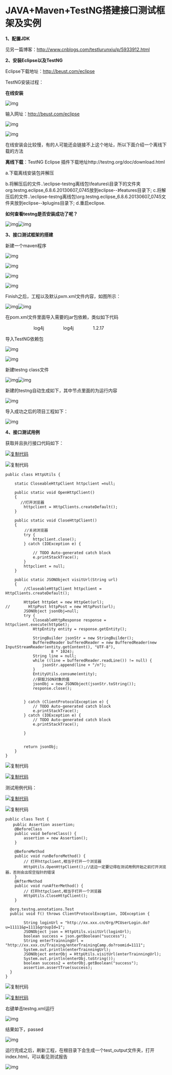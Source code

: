 # JAVA+Maven+TestNG搭建接口测试框架及实例


**1、配置JDK**

见另一篇博客：<http://www.cnblogs.com/testlurunxiu/p/5933912.html>

**2、安装Eclipse以及TestNG**

Eclipse下载地址：http://beust.com/eclipse

TestNG安装过程：

**在线安装**

![img](https://images2015.cnblogs.com/blog/912810/201610/912810-20161023194901982-1368904991.png)

输入网址：http://beust.com/eclipse

![img](https://images2015.cnblogs.com/blog/912810/201610/912810-20161023195105435-2145710012.png)

![img](https://images2015.cnblogs.com/blog/912810/201610/912810-20161023202934092-574100316.png)

在线安装会比较慢，有的人可能还会链接不上这个地址，所以下面介绍一个离线下载的方法

**离线下载**：TestNG Eclipse 插件下载地址http://testng.org/doc/download.html

a.下载离线安装包并解压

b.将解压后的文件..\eclipse-testng离线包\features\目录下的文件夹org.testng.eclipse_6.8.6.20130607_0745放到eclipse--》features目录下;
c.将解压后的文件..\eclipse-testng离线包\org.testng.eclipse_6.8.6.20130607_0745文件夹放到eclipse--》plugins目录下;
d.重启eclipse.

**如何查看testng是否安装成功了呢？**

![img](https://images2015.cnblogs.com/blog/912810/201610/912810-20161023203328888-492606358.png)![img](https://images2015.cnblogs.com/blog/912810/201610/912810-20161023203348498-1933331737.png)

**3、接口测试框架的搭建**

新建一个maven程序

![img](https://images2015.cnblogs.com/blog/912810/201610/912810-20161022163926388-1460951417.png)

![img](https://images2015.cnblogs.com/blog/912810/201610/912810-20161022164003185-1347944757.png)

![img](https://images2015.cnblogs.com/blog/912810/201610/912810-20161022164036076-1588694865.png)

![img](https://images2015.cnblogs.com/blog/912810/201610/912810-20161022164415545-1732836218.png)

Finish之后，工程以及默认pxm.xml文件内容，如图所示：

![img](https://images2015.cnblogs.com/blog/912810/201610/912810-20161022164445670-625674725.png)![img](https://images2015.cnblogs.com/blog/912810/201610/912810-20161022164517763-1530039123.png)

在pom.xml文件里面导入需要的jar包依赖，类似如下代码

<dependencies>
　　<dependency>
　　　　<groupId>log4j</groupId>
　　　　<artifactId>log4j</artifactId>
　　　　<version>1.2.17</version>
　　</dependency>
</dependencies>

导入TestNG依赖包

![img](https://images2015.cnblogs.com/blog/912810/201610/912810-20161022165007123-1248368623.png)

![img](https://images2015.cnblogs.com/blog/912810/201610/912810-20161022165022779-1319113498.png)

新建testng class文件

![img](https://images2015.cnblogs.com/blog/912810/201610/912810-20161022170534763-1800289191.png)![img](https://images2015.cnblogs.com/blog/912810/201610/912810-20161022170607029-390693188.png)

 新建的testng自动生成如下，其中<class>节点里面的为运行内容

![img](https://images2015.cnblogs.com/blog/912810/201610/912810-20161022170815560-419997320.png)

导入成功之后的项目工程如下：

![img](https://images2015.cnblogs.com/blog/912810/201610/912810-20161022170709576-1945850064.png)

 **4、接口测试用例**

获取并且执行接口代码如下：

[![复制代码](https://common.cnblogs.com/images/copycode.gif)](javascript:void(0);)

![复制代码](https://common.cnblogs.com/images/copycode.gif)

```
public class HttpUtils {

    static CloseableHttpClient httpclient =null;
    
    public static void OpenHttpClient()
    {
　　　　//打开浏览器
        httpclient = HttpClients.createDefault();
    }
    
    public static void CloseHttpClient()
    {
　　　　　//关闭浏览器
        try {
            httpclient.close();
        } catch (IOException e) {
            
            // TODO Auto-generated catch block
            e.printStackTrace();
        }
        httpclient = null;
    }

    public static JSONObject visitUrl(String url)
    {
        //CloseableHttpClient httpclient = HttpClients.createDefault();
        
        HttpGet httpGet = new HttpGet(url);
//        HttpPost httpPost = new HttpPost(url);
        JSONObject jsonObj=null;
        try {
            CloseableHttpResponse response = httpclient.execute(httpGet);
            HttpEntity entity = response.getEntity();
            
            StringBuilder jsonStr = new StringBuilder();
            BufferedReader bufferedReader = new BufferedReader(new InputStreamReader(entity.getContent(), "UTF-8"),
                    8 * 1024);
            String line = null;
            while ((line = bufferedReader.readLine()) != null) {
                jsonStr.append(line + "/n");
            }
            EntityUtils.consume(entity);
            //获取JSON对象的值
            jsonObj = new JSONObject(jsonStr.toString());
            response.close();


        } catch (ClientProtocolException e) {
            // TODO Auto-generated catch block
            e.printStackTrace();
        } catch (IOException e) {
            // TODO Auto-generated catch block
            e.printStackTrace();

        }

        
        return jsonObj;
    }
}
```

![复制代码](https://common.cnblogs.com/images/copycode.gif)

[![复制代码](https://common.cnblogs.com/images/copycode.gif)](javascript:void(0);)

 测试用例代码：

[![复制代码](https://common.cnblogs.com/images/copycode.gif)](javascript:void(0);)

![复制代码](https://common.cnblogs.com/images/copycode.gif)

```
public class Test {   
　　public Assertion assertion;
    @BeforeClass
    public void beforeClass() {
        assertion = new Assertion();
    }

    @BeforeMethod
    public void runBeforeMethod() {
        // 打开httpclient,相当于打开一个浏览器
        HttpUtils.OpenHttpClient();//这边一定要记得在测试用例开始之前打开浏览器，否则会出现空指针的错误
    }
    @AfterMethod
    public void runAfterMethod() {
        // 打开httpclient,相当于打开一个浏览器
        HttpUtils.CloseHttpClient();
    }
    
  @org.testng.annotations.Test
  public void f() throws ClientProtocolException, IOException {
      
        String loginUrl = "http://xx.xxx.cn/Org/PCUserLogin.do?u=11111&p=1111&groupId=1";
        JSONObject json = HttpUtils.visitUrl(loginUrl);
        boolean success = json.getBoolean("success");
        String enterTrainningUrl = "http://xx.xxx.cn/Training/enterTrainingCamp.do?roomid=1111";
        System.out.println(enterTrainningUrl);
        JSONObject enterObj = HttpUtils.visitUrl(enterTrainningUrl);
        System.out.println(enterObj.toString());
        boolean success2 = enterObj.getBoolean("success");
        assertion.assertTrue(success);
  }
}
```

![复制代码](https://common.cnblogs.com/images/copycode.gif)

[![复制代码](https://common.cnblogs.com/images/copycode.gif)](javascript:void(0);)

右键单击testng.xml运行

![img](https://images2015.cnblogs.com/blog/912810/201610/912810-20161022183310123-1961478693.png)

 

结果如下，passed

![img](https://images2015.cnblogs.com/blog/912810/201610/912810-20161022182621576-920668343.png)

 运行完成之后，刷新工程，在根目录下会生成一个test_output文件夹，打开index.html，可以看见测试报告

![img](https://images2015.cnblogs.com/blog/912810/201610/912810-20161022183453295-1710848421.png)